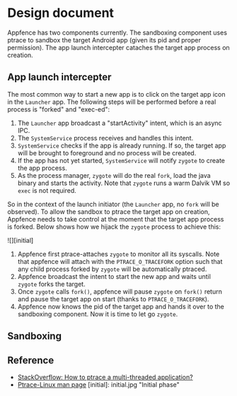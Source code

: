 Design document
===============

Appfence has two components currently. The sandboxing component uses ptrace to sandbox the target Android app (given its pid and proper permission). The app launch intercepter cataches the target app process on creation.

## App launch intercepter
The most common way to start a new app is to click on the target app icon in the `Launcher` app. The following steps will be performed before a real process is "forked" and "exec-ed":

1. The `Launcher` app broadcast a "startActivity" intent, which is an async IPC.
2. The `SystemService` process receives and handles this intent.
3. `SystemService` checks if the app is already running. If so, the target app will be brought to foreground and no process will be created.
4. If the app has not yet started, `SystemService` will notify `zygote` to create the app process.
5. As the process manager, `zygote` will do the real `fork`, load the java binary and starts the activity.
Note that `zygote` runs a warm Dalvik VM so `exec` is not required.

So in the context of the launch initiator (the `Launcher` app, no `fork` will be observed). To allow the sandbox to ptrace the target app on creation, Appfence needs to take control at the moment that the target app process is forked. Below shows how we hijack the `zygote` process to achieve this:

![][initial]

1. Appfence first ptrace-attaches `zygote` to monitor all its syscalls. Note that appfence will attach with the `PTRACE_O_TRACEFORK` option such that any child process forked by `zygote` will be automatically ptraced.
2. Appfence broadcast the intent to start the new app and waits until `zygote` forks the target. 
3. Once `zygote` calls `fork()`, appfence will pause `zygote` on `fork()` return and pause the target app on start (thanks to `PTRACE_O_TRACEFORK`).
4. Appfence now knows the pid of the target app and hands it over to the sandboxing component. Now it is time to let go `zygote`.

## Sandboxing

## Reference 
* [StackOverflow: How to ptrace a multi-threaded application?](http://stackoverflow.com/questions/5477976/how-to-ptrace-a-multi-threaded-application)
* [Ptrace-Linux man page](http://linux.die.net/man/2/ptrace)
[initial]: initial.jpg "Initial phase"
